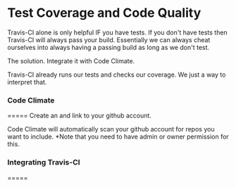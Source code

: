 Test Coverage and Code Quality
======

Travis-CI alone is only helpful IF you have tests. If you don't have tests then Travis-CI will always pass your build. 
Essentially we can always cheat ourselves into always having a passing build as long as we don't test.

The solution. Integrate it with Code Climate. 

Travis-CI already runs our tests and checks our coverage. We just a way to interpret that.



### Code Climate ###
=====
Create an and link to your github account. 

Code Climate will automatically scan your github account for repos you want to include. 
*Note that you need to have admin or owner permission for this.



### Integrating Travis-CI ###
=====



